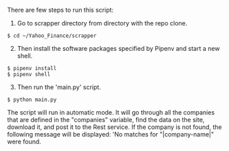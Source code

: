 There are few steps to run this script:
  1. Go to scrapper directory from directory with the repo clone.
  
    $ cd ~/Yahoo_Finance/scrapper
   
  2. Then install the software packages specified by Pipenv and start a new shell.
  
    $ pipenv install
    $ pipenv shell
  
  3. Then run the 'main.py' script.
    
    $ python main.py
  
  The script will run in automatic mode. It will go through all the companies that are defined in the "companies" variable, find the data on the site, download it, and post it to the Rest service. If the company is not found, the following message will be displayed: 'No matches for "|company-name|" were found.
